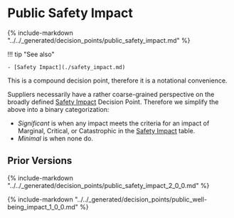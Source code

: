 # Public Safety Impact

{% include-markdown "../../_generated/decision_points/public_safety_impact.md" %}

!!! tip "See also"

    - [Safety Impact](./safety_impact.md)

This is a compound decision point, therefore it is a notational convenience.

Suppliers necessarily have a rather coarse-grained perspective on the broadly defined [Safety Impact](safety_impact.md) Decision Point.
Therefore we simplify the above into a binary categorization:

- _Significant_ is when any impact meets the criteria for an impact of Marginal, Critical, or Catastrophic in the
  [Safety Impact](safety_impact.md) table.
- _Minimal_ is when none do.

## Prior Versions

{% include-markdown "../../_generated/decision_points/public_safety_impact_2_0_0.md" %}

{% include-markdown "../../_generated/decision_points/public_well-being_impact_1_0_0.md" %}
